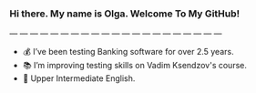 ### Hi there. My name is Olga. Welcome To My GitHub!

— — — — — — — — — — — — — — — — — — — — —

- 💰 I’ve been testing Banking software for over 2.5 years.
- 📚 I’m improving testing skills on Vadim Ksendzov's course.
- 📗 Upper Intermediate English.

